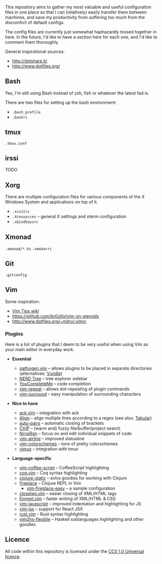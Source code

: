This repository aims to gather my most valuable and useful configuration files in one
place so that I can (relatively) easily transfer them between machines, and save my
productivity from suffering too much from the discomfort of default configs.

The config files are currently just somewhat haphazardly tossed together in here. In
the future, I'd like to have a section here for each one, and I'd like to comment
them thoroughly.

General inspirational sources:

-   <http://dotshare.it/>
-   <http://www.dotfiles.org/>

## Bash

Yes, I'm still using Bash instead of zsh, fish or whatever the latest fad is.

There are two files for setting up the bash environment:

-   `.bash_profile`
-   `.bashrc`

## tmux

`.tmux.conf`

## irssi

TODO

## Xorg

There are multiple configuration files for various components of the X Windows System
and applications on top of it.

-   `.xinitrc`
-   `.Xresources` – general X settings and xterm configuration
-   `.xbindkeysrc`

## Xmonad

`.xmonad/*.hs`
`.xmobarrc`

## Git

`.gitconfig`

## Vim

Some inspiration:

-   [Vim Tips wiki](http://vim.wikia.com/wiki/Vim_Tips_Wiki)
-   <https://github.com/br0ziliy/vim-on-steroids>
-   <http://www.dotfiles.org/~mitry/.vimrc>

### Plugins

Here is a list of plugins that I deem to be very useful when using Vim as your main
editor in everyday work.

-   **Essential**
    -   [pathogen.vim](https://github.com/tpope/vim-pathogen) – allows plugins to be
        placed in separate directories (alternatives:
        [Vundle](https://github.com/gmarik/Vundle.vim))
    -   [NERD Tree](https://github.com/scrooloose/nerdtree) – tree explorer sidebar
    -   [YouCompleteMe](https://valloric.github.io/YouCompleteMe/) – code completion
    -   [vim-repeat](https://github.com/tpope/vim-repeat) – allows dot-repeating of
        plugin commands
    -   [vim-surround](https://github.com/tpope/vim-surround) – easy manipulation of
        surrounding characters

-   **Nice to have**
    -   [ack.vim](https://github.com/mileszs/ack.vim) – integration with ack
    -   [Align](https://github.com/vim-scripts/Align) – align multiple lines
        according to a regex (see also: [Tabular](https://github.com/godlygeek/tabular))
    -   [auto-pairs](https://github.com/jiangmiao/auto-pairs) – automatic closing of
        brackets
    -   [CtrlP](http://kien.github.io/ctrlp.vim/) – (warm and) fuzzy
        file/buffer/project search
    -   [NrrwRgn](https://github.com/chrisbra/NrrwRgn) – focus on and edit individual
        snippets of code
    -   [vim-airline](https://github.com/bling/vim-airline) – improved statusline
    -   [vim-colorschemes](https://github.com/flazz/vim-colorschemes) – tons of
        pretty colorschemes
    -   [vimux](https://github.com/benmills/vimux) – integration with tmux

-   **Language-specific**
    -   [vim-coffee-script](https://github.com/kchmck/vim-coffee-script)
        – CoffeeScript highlighting
    -   [coq.vim](https://github.com/mgrabovsky/coq.vim) – Coq syntax highlighting
    -   [clojure-static](https://github.com/guns/vim-clojure-static) – extra goodies
        for working with Clojure
    -   [fireplace](https://github.com/tpope/vim-fireplace) – Clojure REPL in Vim
        -   [vim-fireplace-easy](https://github.com/ctford/vim-fireplace-easy)
            – a sample configuration
    -   [closetag.vim](https://github.com/vim-scripts/closetag.vim) – easier closing
        of XML/HTML tags
    -   [Emmet.vim](https://github.com/mattn/emmet-vim) – faster writing of XML/HTML & CSS
    -   [vim-javascript](https://github.com/pangloss/vim-javascript) – improved
        indentation and highlighting for JS
    -   [vim-jsx](https://github.com/mxw/vim-jsx) – support for React JSX
    -   [rust.vim](https://github.com/rust-lang/rust.vim) – Rust syntax highlighting
    -   [vim2hs-flexible](https://github.com/lpil/vim2hs-flexible) – Haskell
        sublanguages highlighting and other goodies

## Licence

All code within this repository is licensed under the [CC0 1.0 Universal
licence](https://creativecommons.org/publicdomain/zero/1.0/).

<!-- vim: set et: -->
